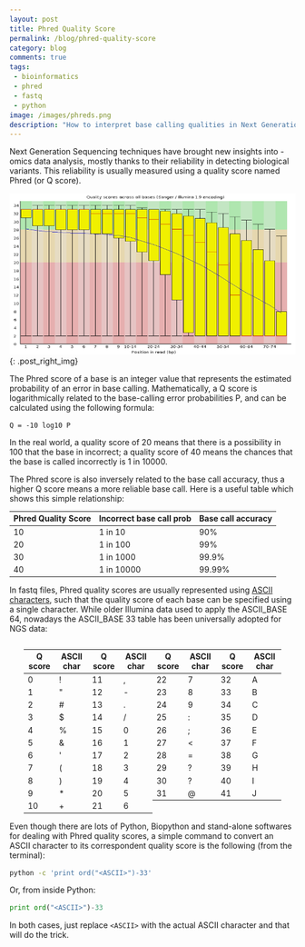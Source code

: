 ```yaml
---
layout: post
title: Phred Quality Score
permalink: /blog/phred-quality-score
category: blog
comments: true
tags: 
 - bioinformatics
 - phred
 - fastq
 - python
image: /images/phreds.png
description: "How to interpret base calling qualities in Next Generation Sequencing data."
---
```


Next Generation Sequencing techniques have brought new insights into -omics data analysis, mostly thanks to their reliability in detecting biological variants. This reliability is usually measured using a quality score named Phred (or Q score).  

![Phred Quality Score](/images/phreds.png){: .post_right_img}

The Phred score of a base is an integer value that represents the estimated probability of an error in base calling. Mathematically, a Q score is logarithmically related to the base-calling error probabilities P, and can be calculated using the following formula:  

```
Q = -10 log10 P
```  

In the real world, a quality score of 20 means that there is a possibility in 100 that the base in incorrect; a quality score of 40 means the chances that the base is called incorrectly is 1 in 10000.  

The Phred score is also inversely related to the base call accuracy, thus a higher Q score means a more reliable base call. Here is a useful table which shows this simple relationship:  

Phred Quality Score | Incorrect base call prob | Base call accuracy 
--- | --- | --- 
10 | 1 in 10 | 90% 
20 | 1 in 100 | 99% 
30 | 1 in 1000 | 99.9% 
40 | 1 in 10000 | 99.99% 

In fastq files, Phred quality scores are usually represented using [ASCII characters](https://en.wikipedia.org/wiki/ASCII), such that the quality score of each base can be specified using a single character. While older Illumina data used to apply the ASCII_BASE 64, nowadays the ASCII_BASE 33 table has been universally adopted for NGS data:  


<div style="width: 100%">
<div style="width: 5%; float: left;">&nbsp;</div>
<div style="width: 22.5%; float: left;">
<table>
<thead>
<tr>
<th>Q score</th>
<th>ASCII char</th>
</tr>
</thead>
<tbody>
<tr>
<td>0</td>
<td>!</td>
</tr>
<tr>
<td>1</td>
<td>"</td>
</tr>
<tr>
<td>2</td>
<td>#</td>
</tr>
<tr>
<td>3</td>
<td>$</td>
</tr>
<tr>
<td>4</td>
<td>%</td>
</tr>
<tr>
<td>5</td>
<td>&amp;</td>
</tr>
<tr>
<td>6</td>
<td>'</td>
</tr>
<tr>
<td>7</td>
<td>(</td>
</tr>
<tr>
<td>8</td>
<td>)</td>
</tr>
<tr>
<td>9</td>
<td>*</td>
</tr>
<tr>
<td>10</td>
<td>+</td>
</tr>
</tbody>
</table>
</div>
<div style="width: 22.5%; float: left;">
<table>
<thead>
<tr>
<th>Q score</th>
<th>ASCII char</th>
</tr>
</thead>
<tbody>
<tr>
<td>11</td>
<td>,</td>
</tr>
<tr>
<td>12</td>
<td>-</td>
</tr>
<tr>
<td>13</td>
<td>.</td>
</tr>
<tr>
<td>14</td>
<td>/</td>
</tr>
<tr>
<td>15</td>
<td>0</td>
</tr>
<tr>
<td>16</td>
<td>1</td>
</tr>
<tr>
<td>17</td>
<td>2</td>
</tr>
<tr>
<td>18</td>
<td>3</td>
</tr>
<tr>
<td>19</td>
<td>4</td>
</tr>
<tr>
<td>20</td>
<td>5</td>
</tr>
<tr>
<td>21</td>
<td>6</td>
</tr>
</tbody>
</table>
</div>
<div style="width: 22.5%; float: left;">
<table>
<thead>
<tr>
<th>Q score</th>
<th>ASCII char</th>
</tr>
</thead>
<tbody>
<tr>
<td>22</td>
<td>7</td>
</tr>
<tr>
<td>23</td>
<td>8</td>
</tr>
<tr>
<td>24</td>
<td>9</td>
</tr>
<tr>
<td>25</td>
<td>:</td>
</tr>
<tr>
<td>26</td>
<td>;</td>
</tr>
<tr>
<td>27</td>
<td>&lt;</td>
</tr>
<tr>
<td>28</td>
<td>=</td>
</tr>
<tr>
<td>29</td>
<td>?</td>
</tr>
<tr>
<td>30</td>
<td>?</td>
</tr>
<tr>
<td>31</td>
<td>@</td>
</tr>
</tbody>
</table>
</div>
<div style="width: 22.5%; float: left;">
<table>
<thead>
<tr>
<th>Q score</th>
<th>ASCII char</th>
</tr>
</thead>
<tbody>
<tr>
<td>32</td>
<td>A</td>
</tr>
<tr>
<td>33</td>
<td>B</td>
</tr>
<tr>
<td>34</td>
<td>C</td>
</tr>
<tr>
<td>35</td>
<td>D</td>
</tr>
<tr>
<td>36</td>
<td>E</td>
</tr>
<tr>
<td>37</td>
<td>F</td>
</tr>
<tr>
<td>38</td>
<td>G</td>
</tr>
<tr>
<td>39</td>
<td>H</td>
</tr>
<tr>
<td>40</td>
<td>I</td>
</tr>
<tr>
<td>41</td>
<td>J</td>
</tr>
</tbody>
</table>
</div>
<div style="width: 5%; float: left;">&nbsp;</div>
</div>  
  

<p style="clear: both">Even though there are lots of Python, Biopython and stand-alone softwares for dealing with Phred quality scores, a simple command to convert an ASCII character to its correspondent quality score is the following (from the terminal):</p>  

```bash
python -c 'print ord("<ASCII>")-33'
```  

Or, from inside Python:  

```py
print ord("<ASCII>")-33
```  

In both cases, just replace `<ASCII>` with the actual ASCII character and that will do the trick.  
